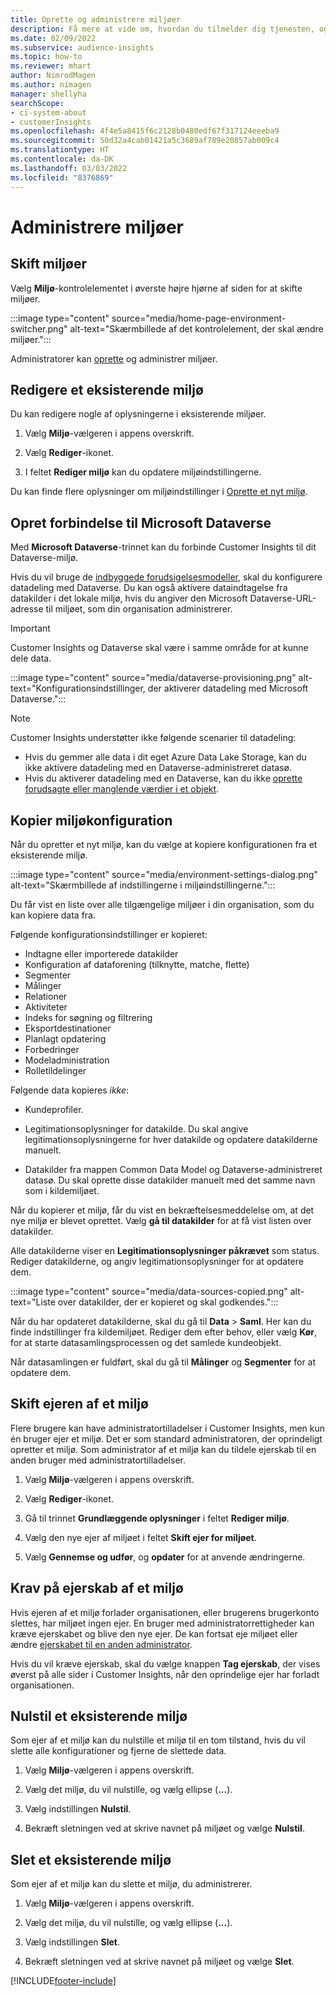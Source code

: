 ```yaml
---
title: Oprette og administrere miljøer
description: Få mere at vide om, hvordan du tilmelder dig tjenesten, og hvordan du administrerer miljøer.
ms.date: 02/09/2022
ms.subservice: audience-insights
ms.topic: how-to
ms.reviewer: mhart
author: NimrodMagen
ms.author: nimagen
manager: shellyha
searchScope:
- ci-system-about
- customerInsights
ms.openlocfilehash: 4f4e5a8415f6c2128b0480edf67f317124eeeba9
ms.sourcegitcommit: 50d32a4cab01421a5c3689af789e20857ab009c4
ms.translationtype: HT
ms.contentlocale: da-DK
ms.lasthandoff: 03/03/2022
ms.locfileid: "8376869"
---
```

# <a name="manage-environments"></a>Administrere miljøer

## <a name="switch-environments"></a>Skift miljøer

Vælg **Miljø**-kontrolelementet i øverste højre hjørne af siden for at skifte miljøer.

:::image type="content" source="media/home-page-environment-switcher.png" alt-text="Skærmbillede af det kontrolelement, der skal ændre miljøer.":::

Administratorer kan [oprette](create-environment.md) og administrer miljøer.

## <a name="edit-an-existing-environment"></a>Redigere et eksisterende miljø

Du kan redigere nogle af oplysningerne i eksisterende miljøer.

1.  Vælg **Miljø**-vælgeren i appens overskrift.

2.  Vælg **Rediger**-ikonet.

3. I feltet **Rediger miljø** kan du opdatere miljøindstillingerne.

Du kan finde flere oplysninger om miljøindstillinger i [Oprette et nyt miljø](create-environment.md).

## <a name="connect-to-microsoft-dataverse"></a>Opret forbindelse til Microsoft Dataverse
   
Med **Microsoft Dataverse**-trinnet kan du forbinde Customer Insights til dit Dataverse-miljø.

Hvis du vil bruge de [indbyggede forudsigelsesmodeller](predictions-overview.md#out-of-box-models), skal du konfigurere datadeling med Dataverse. Du kan også aktivere dataindtagelse fra datakilder i det lokale miljø, hvis du angiver den Microsoft Dataverse-URL-adresse til miljøet, som din organisation administrerer.

> [!IMPORTANT]
> Customer Insights og Dataverse skal være i samme område for at kunne dele data.

:::image type="content" source="media/dataverse-provisioning.png" alt-text="Konfigurationsindstillinger, der aktiverer datadeling med Microsoft Dataverse.":::

> [!NOTE]
> Customer Insights understøtter ikke følgende scenarier til datadeling:
> - Hvis du gemmer alle data i dit eget Azure Data Lake Storage, kan du ikke aktivere datadeling med en Dataverse-administreret datasø.
> - Hvis du aktiverer datadeling med en Dataverse, kan du ikke [oprette forudsagte eller manglende værdier i et objekt](predictions.md).

## <a name="copy-the-environment-configuration"></a>Kopier miljøkonfiguration

Når du opretter et nyt miljø, kan du vælge at kopiere konfigurationen fra et eksisterende miljø. 

:::image type="content" source="media/environment-settings-dialog.png" alt-text="Skærmbillede af indstillingerne i miljøindstillingerne.":::

Du får vist en liste over alle tilgængelige miljøer i din organisation, som du kan kopiere data fra.

Følgende konfigurationsindstillinger er kopieret:

- Indtagne eller importerede datakilder
- Konfiguration af dataforening (tilknytte, matche, flette)
- Segmenter
- Målinger
- Relationer
- Aktiviteter
- Indeks for søgning og filtrering
- Eksportdestinationer
- Planlagt opdatering
- Forbedringer
- Modeladministration
- Rolletildelinger

Følgende data kopieres *ikke*:

- Kundeprofiler.
- Legitimationsoplysninger for datakilde. Du skal angive legitimationsoplysningerne for hver datakilde og opdatere datakilderne manuelt.

- Datakilder fra mappen Common Data Model og Dataverse-administreret datasø. Du skal oprette disse datakilder manuelt med det samme navn som i kildemiljøet.

Når du kopierer et miljø, får du vist en bekræftelsesmeddelelse om, at det nye miljø er blevet oprettet. Vælg **gå til datakilder** for at få vist listen over datakilder.

Alle datakilderne viser en **Legitimationsoplysninger påkrævet** som status. Rediger datakilderne, og angiv legitimationsoplysninger for at opdatere dem.

:::image type="content" source="media/data-sources-copied.png" alt-text="Liste over datakilder, der er kopieret og skal godkendes.":::

Når du har opdateret datakilderne, skal du gå til **Data** > **Saml**. Her kan du finde indstillinger fra kildemiljøet. Rediger dem efter behov, eller vælg **Kør**, for at starte datasamlingsprocessen og det samlede kundeobjekt.

Når datasamlingen er fuldført, skal du gå til **Målinger** og **Segmenter** for at opdatere dem.

## <a name="change-the-owner-of-an-environment"></a>Skift ejeren af et miljø

Flere brugere kan have administratortilladelser i Customer Insights, men kun én bruger ejer et miljø. Det er som standard administratoren, der oprindeligt opretter et miljø. Som administrator af et miljø kan du tildele ejerskab til en anden bruger med administratortilladelser.

1. Vælg **Miljø**-vælgeren i appens overskrift.

1. Vælg **Rediger**-ikonet.

1. Gå til trinnet **Grundlæggende oplysninger** i feltet **Rediger miljø**.

1. Vælg den nye ejer af miljøet i feltet **Skift ejer for miljøet**.  

1. Vælg **Gennemse og udfør**, og **opdater** for at anvende ændringerne. 

## <a name="claim-ownership-of-an-environment"></a>Krav på ejerskab af et miljø

Hvis ejeren af et miljø forlader organisationen, eller brugerens brugerkonto slettes, har miljøet ingen ejer. En bruger med administratorrettigheder kan kræve ejerskabet og blive den nye ejer. De kan fortsat eje miljøet eller ændre [ejerskabet til en anden administrator](#change-the-owner-of-an-environment). 

Hvis du vil kræve ejerskab, skal du vælge knappen **Tag ejerskab**, der vises øverst på alle sider i Customer Insights, når den oprindelige ejer har forladt organisationen.

## <a name="reset-an-existing-environment"></a>Nulstil et eksisterende miljø

Som ejer af et miljø kan du nulstille et miljø til en tom tilstand, hvis du vil slette alle konfigurationer og fjerne de slettede data.

1.  Vælg **Miljø**-vælgeren i appens overskrift. 

2.  Vælg det miljø, du vil nulstille, og vælg ellipse (**...**). 

3. Vælg indstillingen **Nulstil**. 

4.  Bekræft sletningen ved at skrive navnet på miljøet og vælge **Nulstil**.

## <a name="delete-an-existing-environment"></a>Slet et eksisterende miljø

Som ejer af et miljø kan du slette et miljø, du administrerer.

1.  Vælg **Miljø**-vælgeren i appens overskrift.

2.  Vælg det miljø, du vil nulstille, og vælg ellipse (**...**). 

3. Vælg indstillingen **Slet**. 

4.  Bekræft sletningen ved at skrive navnet på miljøet og vælge **Slet**.


[!INCLUDE[footer-include](../includes/footer-banner.md)]
